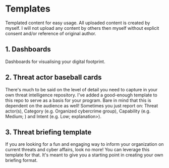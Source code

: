# Templates
Templated content for easy usage. All uploaded content is created by myself. I will not upload any content by others then myself without explicit consent and/or reference of original author. 

## 1. Dashboards

Dashboards for visualising your digital footprint.

## 2. Threat actor baseball cards

There's much to be said on the level of detail you need to capture in your own threat intelligence repository. I've added a good-enough template to this repo to serve as a basis for your program. Bare in mind that this is dependent on the audience as well! Sometimes you just report on: Threat actor(s), Category	(e.g. Organized cybercrime group), Capability	(e.g. Medium; <explanation>) and Intent	(e.g. Low; explanation>).

## 3. Threat briefing template

If you are looking for a fun and engaging way to inform your organization on current threats and cyber affairs, look no more! You can leverage this template for that. It's meant to give you a starting point in creating your own briefing format. 
